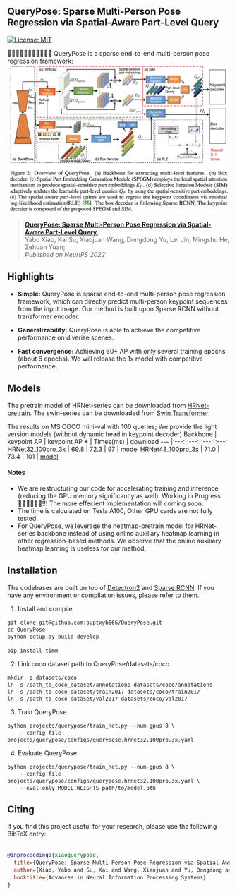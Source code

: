 ## QueryPose: Sparse Multi-Person Pose Regression via Spatial-Aware Part-Level Query

[![License: MIT](https://img.shields.io/badge/License-MIT-yellow.svg)](https://opensource.org/licenses/MIT)

👏👏👏👏👏👏👏👏👏👏👏 QueryPose is a sparse end-to-end multi-person pose regression framework:
![](readme/framework.jpeg)
> [**QueryPose: Sparse Multi-Person Pose Regression via Spatial-Aware Part-Level Query**](https://openreview.net/forum?id=tbId-oAOZo),            
> Yabo Xiao, Kai Su, Xiaojuan Wang, Dongdong Yu, Lei Jin, Mingshu He, Zehuan Yuan;        
> *Published on NeurIPS 2022*   

## Highlights

- **Simple:** QueryPose is sparse end-to-end multi-person pose regression framework, which can directly predict multi-person keypoint sequences from the input image. Our method is built upon Sparse RCNN without transformer encoder.

- **Generalizability:** QueryPose is able to achieve the competitive performance on diverise scenes.

- **Fast convergence:** Achieving 60+ AP with only several training epochs (about 6 epochs). We will release the 1x model with competitive performance.


## Models
The pretrain model of HRNet-series can be downloaded from [HRNet-pretrain](https://drive.google.com/drive/u/0/folders/17DVq-pwqx40ELmbBjYEYVQc1UC9ofgsq). The swin-series can be downloaded from [Swin Transformer](https://github.com/microsoft/Swin-Transformer)

The results on MS COCO mini-val with 100 queries; We provide the light version models (without dynamic head in keypoint decoder)
Backbone | keypoint AP | keypoint AP \* | Times(ms) | download
--- |:---:|:---:|:---:|:---:
[HRNet32_100pro_3x](projects/querypose/configs/querypose.hrnet32.100pro.3x.yaml) | 69.8 | 72.3  | 97 | [model](https://drive.google.com/file/d/1NWdntVoKFz7KjcDjTGwmAHyEEcS2PWC5/view?usp=share_link) 
[HRNet48_100pro_3x](projects/querypose/configs/querypose.hrnet48.100pro.3x.yaml) | 71.0 | 73.4  | 101 | [model](https://drive.google.com/file/d/1SFECnDV97D_W9Ij4WjcX3BfbiNbGue67/view?usp=share_link) 
<!-- [swinL_100pro_3x](projects/querypose/configs/querypose.swinL.100pro.3x.yaml) | 71.2 | 73.3  | 110 | [model]()  -->



#### Notes
- We are restructuring our code for accelerating training and inference (reducing the GPU memory significantly as well). Working in Progress 👷‍♂️👷‍♂️👷‍♂️!!! The more effecient implementation will coming soon.
- The time is calculated on Tesla A100, Other GPU cards are not fully tested.
- For QueryPose, we leverage the heatmap-pretrain model for HRNet-series backbone instead of using online auxiliary heatmap learning in other regression-based methods. We observe that the online auxiliary heatmap learning is useless for our method.
<!-- The current version can reproduce the results reported in paper.  -->

## Installation
The codebases are built on top of [Detectron2](https://github.com/facebookresearch/detectron2) and [Sparse RCNN](https://github.com/PeizeSun/SparseR-CNN). If you have any environment or compilation issues, please refer to them.

1. Install and compile
```
git clone git@github.com:buptxyb666/QueryPose.git
cd QueryPose
python setup.py build develop

pip install timm
```

2. Link coco dataset path to QueryPose/datasets/coco
```
mkdir -p datasets/coco
ln -s /path_to_coco_dataset/annotations datasets/coco/annotations
ln -s /path_to_coco_dataset/train2017 datasets/coco/train2017
ln -s /path_to_coco_dataset/val2017 datasets/coco/val2017
```

3. Train QueryPose
```
python projects/querypose/train_net.py --num-gpus 8 \
    --config-file projects/querypose/configs/querypose.hrnet32.100pro.3x.yaml
```

4. Evaluate QueryPose
```
python projects/querypose/train_net.py --num-gpus 8 \
    --config-file projects/querypose/configs/querypose.hrnet32.100pro.3x.yaml \
    --eval-only MODEL.WEIGHTS path/to/model.pth
```


## Citing

If you find this project useful for your research, please use the following BibTeX entry:

```BibTeX

@inproceedings{xiaoquerypose,
  title={QueryPose: Sparse Multi-Person Pose Regression via Spatial-Aware Part-Level Query},
  author={Xiao, Yabo and Su, Kai and Wang, Xiaojuan and Yu, Dongdong and Jin, Lei and He, Mingshu and Yuan, Zehuan},
  booktitle={Advances in Neural Information Processing Systems}
}

```
